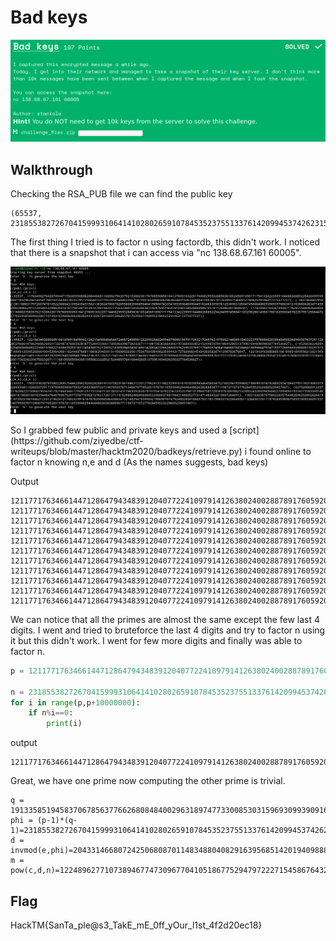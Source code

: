 # Bad keys
<p align="center">
<img src="images/bad.png"/>
</p>

## Walkthrough
Checking the RSA_PUB file we can find the public key

```
(65537, 2318553827267041599931064141028026591078453523755133761420994537426231546233197332557815088229590256567177621743082082713100922775483908922217521567861530205737139513575691852244362271068595653732088709994411183164926098663772268120044065766077197167667585331637038825079142327613226776540743407081106744519)
```
The first thing I tried is to factor n using factordb, this didn't work.
I noticed that there is a snapshot that i can access via "nc 138.68.67.161 60005".
<p align="center">
<img src="images/snapshot.png"/>
</p>
So I grabbed few public and private keys and used a [script](https://github.com/ziyedbe/ctf-writeups/blob/master/hacktm2020/badkeys/retrieve.py) i found online to factor n knowing n,e and d (As the names suggests, bad keys)

Output

```
12117717634661447128647943483912040772241097914126380240028878917605920543320951000813217299678214801720664141663955381289172887935222185768875580129866427
12117717634661447128647943483912040772241097914126380240028878917605920543320951000813217299678214801720664141663955381289172887935222185768875580129868861
12117717634661447128647943483912040772241097914126380240028878917605920543320951000813217299678214801720664141663955381289172887935222185768875580129864747
12117717634661447128647943483912040772241097914126380240028878917605920543320951000813217299678214801720664141663955381289172887935222185768875580129863163
12117717634661447128647943483912040772241097914126380240028878917605920543320951000813217299678214801720664141663955381289172887935222185768875580129864081
12117717634661447128647943483912040772241097914126380240028878917605920543320951000813217299678214801720664141663955381289172887935222185768875580129864747
12117717634661447128647943483912040772241097914126380240028878917605920543320951000813217299678214801720664141663955381289172887935222185768875580129864949
12117717634661447128647943483912040772241097914126380240028878917605920543320951000813217299678214801720664141663955381289172887935222185768875580129865231
12117717634661447128647943483912040772241097914126380240028878917605920543320951000813217299678214801720664141663955381289172887935222185768875580129865389
12117717634661447128647943483912040772241097914126380240028878917605920543320951000813217299678214801720664141663955381289172887935222185768875580129864747
12117717634661447128647943483912040772241097914126380240028878917605920543320951000813217299678214801720664141663955381289172887935222185768875580129864949
```
We can notice that all the primes are almost the same except the few last 4 digits. 
I went and tried to bruteforce the last 4 digits and try to factor n using it but this didn't work. 
I went for few more digits and finally was able to factor n.
```python
p = 12117717634661447128647943483912040772241097914126380240028878917605920543320951000813217299678214801720664141663955381289172887935222185768875580120000000

n = 2318553827267041599931064141028026591078453523755133761420994537426231546233197332557815088229590256567177621743082082713100922775483908922217521567861530205737139513575691852244362271068595653732088709994411183164926098663772268120044065766077197167667585331637038825079142327613226776540743407081106744519
for i in range(p,p+10000000):
	if n%i==0:
		print(i)
```
output
```
12117717634661447128647943483912040772241097914126380240028878917605920543320951000813217299678214801720664141663955381289172887935222185768875580128178823
```
Great, we have one prime now computing the other prime is trivial.

```
q = 191335851945837067856377662680848400296318974773300853031596930993909166558084000989878627579396244459141148723017644937657511582545081598962216442940353
phi = (p-1)*(q-1)=2318553827267041599931064141028026591078453523755133761420994537426231546233197332557815088229590256567177621743082082713100922775483908922217521567861517896683652906291495347923215678179423116315199810313318122689077498834062389085042262670149939556621405526346651852052915497213709009273375569284535625344
d = invmod(e,phi)=2043314668072425068087011483488040829163956851420194098881431580605258944043681864237632574742152439821024427407650515758435235008371212103399871724292806951168923522722704683003512030221232905519279116289520649589591362133740351349387154813919618825576125226745251858019443068382321303211961987200618339457
m = pow(c,d,n)=12248962771073894677473096770410518677529479722271545867643215541833498128196304035177125060226895164008611486959227790433532029
```

## Flag
HackTM{SanTa_ple@s3_TakE_mE_0ff_yOur_l1st_4f2d20ec18}
